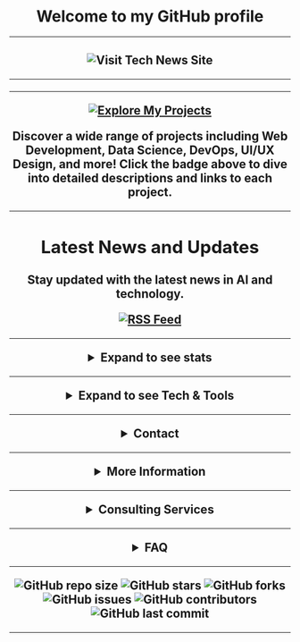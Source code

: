 <h1 align="center">Welcome to my GitHub profile</h1>

---

<h2 align="center"><img src="https://img.shields.io/badge/Visit-Tech%20News%20Site-brightgreen?style=for-the-badge&logo=rss&logoColor=white" alt="Visit Tech News Site"

---

---

---

<p align="center">
  <a href="https://github.com/TMHSDigital/TMHS_Awesome/blob/053facf7fbc2ffe38cf79f5968443743943d2a79/README.md" target="_blank">
    <img src="https://img.shields.io/badge/Explore%20My%20Projects-Click%20Here-2D9CDB?style=for-the-badge&logo=github&logoColor=white" alt="Explore My Projects">
  </a>
</p>

<p align="center">
  Discover a wide range of projects including Web Development, Data Science, DevOps, UI/UX Design, and more! Click the badge above to dive into detailed descriptions and links to each project.
</p>

---

<div align="center">
  <h2>Latest News and Updates</h2>
  <p>Stay updated with the latest news in AI and technology.</p>
  <!-- Replace the below link with your actual RSS feed URL -->
  <a href="https://rss.app/feeds/_PDUGOwm3FPt3FB6y" target="_blank">
    <img src="https://via.placeholder.com/400x200.png?text=Latest+News+and+Updates" alt="RSS Feed">
  </a>
</div>


---

<div align="center">

<details>
  <summary>Expand to see stats</summary>

![GitHub Profile Trophy](https://github-profile-trophy.vercel.app/?username=TMHSDigital&theme=matrix) ![Top Languages](https://github-readme-stats.vercel.app/api/top-langs/?username=TMHSDigital&layout=compact&theme=radical) ![Anurag's GitHub stats](https://github-readme-stats.vercel.app/api?username=TMHSDigital&show_icons=true&theme=transparent)



</div>

---

<div align="center">

<details>
  <summary>Expand to see Tech & Tools</summary>


  
<h2 align="center">Technologies & Tools</h2>



[![Git](https://img.shields.io/badge/-Git-F05032?style=for-the-badge&logo=git&logoColor=white)](https://git-scm.com/)
[![GitHub](https://img.shields.io/badge/-GitHub-181717?style=for-the-badge&logo=github&logoColor=white)](https://github.com/)
[![GitHub Pages](https://img.shields.io/badge/GitHub%20Pages-327FC7?style=for-the-badge&logo=github&logoColor=white)](https://pages.github.com/)
[![VS Code](https://img.shields.io/badge/-VS%20Code-0078D4?style=for-the-badge&logo=visual-studio-code&logoColor=white)](https://code.visualstudio.com/)
[![Visual Studio](https://img.shields.io/badge/-Visual%20Studio-5C2D91?style=for-the-badge&logo=visual-studio&logoColor=white)](https://visualstudio.microsoft.com/)

---

[![Python](https://img.shields.io/badge/Python-3776AB?style=for-the-badge&logo=python&logoColor=white)](https://www.python.org/)
[![Pygame](https://img.shields.io/badge/Pygame-306998?style=for-the-badge&logo=python&logoColor=white)](https://www.pygame.org/)
[![Tkinter](https://img.shields.io/badge/Tkinter-ffcd3c?style=for-the-badge&logo=tkinter&logoColor=white)](https://wiki.python.org/moin/TkInter)
[![Flask](https://img.shields.io/badge/Flask-000000?style=for-the-badge&logo=flask&logoColor=white)](https://flask.palletsprojects.com/)
[![Rust](https://img.shields.io/badge/Rust-000000?style=for-the-badge&logo=rust&logoColor=white)](https://www.rust-lang.org/)
[![HTML](https://img.shields.io/badge/HTML-E34F26?style=for-the-badge&logo=html5&logoColor=white)](https://developer.mozilla.org/en-US/docs/Web/HTML)
[![JavaScript](https://img.shields.io/badge/JavaScript-F7DF1E?style=for-the-badge&logo=javascript&logoColor=black)](https://developer.mozilla.org/en-US/docs/Web/JavaScript)

---

[![CSS](https://img.shields.io/badge/CSS-1572B6?style=for-the-badge&logo=css3&logoColor=white)](https://developer.mozilla.org/en-US/docs/Web/CSS)
[![Java](https://img.shields.io/badge/Java-007396?style=for-the-badge&logo=java&logoColor=white)](https://www.java.com/)
[![Notion](https://img.shields.io/badge/Notion-000000?style=for-the-badge&logo=notion&logoColor=white)](https://www.notion.so/)
[![Docker](https://img.shields.io/badge/-Docker-2496ED?style=for-the-badge&logo=docker&logoColor=white)](https://www.docker.com/)
[![Trello](https://img.shields.io/badge/Trello-0079BF?style=for-the-badge&logo=trello&logoColor=white)](https://trello.com/)
[![Heroku](https://img.shields.io/badge/Heroku-430098?style=for-the-badge&logo=heroku&logoColor=white)](https://www.heroku.com/)
[![React](https://img.shields.io/badge/-React-20232A?style=for-the-badge&logo=react&logoColor=61DAFB)](https://reactjs.org/)
[![Node.js](https://img.shields.io/badge/-Node.js-339933?style=for-the-badge&logo=nodedotjs&logoColor=white)](https://nodejs.org/)

---

[![OpenAI API](https://img.shields.io/badge/OpenAI%20API-412991?style=for-the-badge&logo=openai&logoColor=white)](https://beta.openai.com/)
[![Google API](https://img.shields.io/badge/Google%20API-4285F4?style=for-the-badge&logo=google&logoColor=white)](https://developers.google.com/)
[![aimlapi](https://img.shields.io/badge/aimlapi-3776AB?style=for-the-badge&logo=python&logoColor=white)](https://docs.aimlapi.com/quickstart/supported-sdks)
[![Numverify](https://img.shields.io/badge/Numverify-1A82E2?style=for-the-badge&logo=numverify&logoColor=white)](https://numverify.com/)
[![SearchAPI.io](https://img.shields.io/badge/SearchAPI.io-FF6F61?style=for-the-badge&logo=api&logoColor=white)](https://searchapi.io/)

---

[![Vivid Commerce](https://img.shields.io/badge/Vivid%20Commerce-FFA500?style=for-the-badge&logo=vivid&logoColor=white)](https://vivid-commerce.com/)
[![Hostinger](https://img.shields.io/badge/Hostinger-FF9900?style=for-the-badge&logo=hostinger&logoColor=white)](https://www.hostinger.com/)
[![WordPress](https://img.shields.io/badge/WordPress-21759B?style=for-the-badge&logo=wordpress&logoColor=white)](https://wordpress.org/)
[![Wix](https://img.shields.io/badge/Wix-FAAE42?style=for-the-badge&logo=wix&logoColor=black)](https://www.wix.com/)
[![Shopify](https://img.shields.io/badge/-Shopify-7AB55C?style=for-the-badge&logo=shopify&logoColor=white)](https://www.shopify.com/)
[![CJ Dropshipping](https://img.shields.io/badge/CJ%20Dropshipping-FF6F00?style=for-the-badge&logo=cj%20dropshipping&logoColor=white)](https://cjdropshipping.com/)

---

[![DoorDash](https://img.shields.io/badge/DoorDash-FF3008?style=for-the-badge&logo=doordash&logoColor=white)](https://www.doordash.com/)
[![UberEats](https://img.shields.io/badge/UberEats-5FB709?style=for-the-badge&logo=ubereats&logoColor=white)](https://www.ubereats.com/)
[![Deliverect](https://img.shields.io/badge/Deliverect-00CC88?style=for-the-badge&logo=deliverect&logoColor=white)](https://www.deliverect.com/)
[![Stream Delivery](https://img.shields.io/badge/Stream%20Delivery-1E90FF?style=for-the-badge&logo=stream&logoColor=white)](https://www.streamdelivery.com/)

[![Tevalis](https://img.shields.io/badge/Tevalis-FF6600?style=for-the-badge&logo=tevalis&logoColor=white)](https://www.tevalis.com/)
[![GoTab](https://img.shields.io/badge/GoTab-006400?style=for-the-badge&logo=gotab&logoColor=white)](https://gotab.io/)
[![Micros](https://img.shields.io/badge/Micros-0A66C2?style=for-the-badge&logo=micros&logoColor=white)](https://www.oracle.com/industries/food-beverage/products/micros-systems/)
[![7shifts](https://img.shields.io/badge/7shifts-0073e6?style=for-the-badge&logo=7shifts&logoColor=white)](https://www.7shifts.com/)
[![TripleSeat](https://img.shields.io/badge/TripleSeat-FF6600?style=for-the-badge&logo=tripleseat&logoColor=white)](https://www.tripleseat.com/)

[![ADP](https://img.shields.io/badge/ADP-EE2722?style=for-the-badge&logo=adp&logoColor=white)](https://www.adp.com/)
[![Savant](https://img.shields.io/badge/Savant-1D1F21?style=for-the-badge&logo=savant&logoColor=white)](https://www.savant.com/)

---

  [![LinkedIn](https://img.shields.io/badge/LinkedIn-0077B5?style=for-the-badge&logo=linkedin&logoColor=white)](https://www.linkedin.com/)
  [![Facebook](https://img.shields.io/badge/Facebook-1877F2?style=for-the-badge&logo=facebook&logoColor=white)](https://www.facebook.com/)
  [![Instagram](https://img.shields.io/badge/Instagram-E4405F?style=for-the-badge&logo=instagram&logoColor=white)](https://www.instagram.com/)
  [![TikTok](https://img.shields.io/badge/TikTok-000000?style=for-the-badge&logo=tiktok&logoColor=white)](https://www.tiktok.com/)

  ---

  [![YouTube](https://img.shields.io/badge/YouTube-FF0000?style=for-the-badge&logo=youtube&logoColor=white)](https://www.youtube.com/)
  [![Twitch](https://img.shields.io/badge/Twitch-9146FF?style=for-the-badge&logo=twitch&logoColor=white)](https://www.twitch.tv/)
  [![Kick](https://img.shields.io/badge/Kick-52C832?style=for-the-badge&logo=kick&logoColor=white)](https://kick.com/)
  [![Xbox](https://img.shields.io/badge/Xbox-107C10?style=for-the-badge&logo=xbox&logoColor=white)](https://www.xbox.com/)
  [![Meta](https://img.shields.io/badge/Meta-4267B2?style=for-the-badge&logo=meta&logoColor=white)](https://about.fb.com/news/tag/meta/)

  ---

  [![Adobe](https://img.shields.io/badge/Adobe-FF0000?style=for-the-badge&logo=adobe&logoColor=white)](https://www.adobe.com/)
  [![DaVinci Resolve](https://img.shields.io/badge/DaVinci%20Resolve-FF9900?style=for-the-badge&logo=davinci%20resolve&logoColor=white)](https://www.blackmagicdesign.com/products/davinciresolve/)
  [![CapCut](https://img.shields.io/badge/CapCut-000000?style=for-the-badge&logo=capcut&logoColor=white)](https://www.capcut.com/)
  [![Videoleap](https://img.shields.io/badge/Videoleap-FF0000?style=for-the-badge&logo=videoleap&logoColor=white)](https://www.videoleapapp.com/)
  [![Canva](https://img.shields.io/badge/Canva-00C4CC?style=for-the-badge&logo=canva&logoColor=white)](https://www.canva.com/)

  ---

  [![GSuite](https://img.shields.io/badge/GSuite-4285F4?style=for-the-badge&logo=google&logoColor=white)](https://workspace.google.com/)
  [![Google Drive](https://img.shields.io/badge/Google%20Drive-4285F4?style=for-the-badge&logo=google-drive&logoColor=white)](https://drive.google.com/)
  [![Google Sheets](https://img.shields.io/badge/Google%20Sheets-34A853?style=for-the-badge&logo=google-sheets&logoColor=white)](https://www.google.com/sheets/about/)
  [![Google Forms](https://img.shields.io/badge/Google%20Forms-4285F4?style=for-the-badge&logo=google-forms&logoColor=white)](https://forms.google.com/)
  [![Google Slides](https://img.shields.io/badge/Google%20Slides-F4B400?style=for-the-badge&logo=google-slides&logoColor=white)](https://www.google.com/slides/about/)
  [![Google](https://img.shields.io/badge/Google-4285F4?style=for-the-badge&logo=google&logoColor=white)](https://www.google.com/)
  [![Google Fonts](https://img.shields.io/badge/Google%20Fonts-4285F4?style=for-the-badge&logo=google-fonts&logoColor=white)](https://fonts.google.com/)

  [![Microsoft Office](https://img.shields.io/badge/Microsoft%20Office-D83B01?style=for-the-badge&logo=microsoft-office&logoColor=white)](https://www.office.com/)
  [![OneDrive](https://img.shields.io/badge/OneDrive-0078D4?style=for-the-badge&logo=microsoft-onedrive&logoColor=white)](https://onedrive.live.com/)
  [![Excel](https://img.shields.io/badge/Excel-217346?style=for-the-badge&logo=microsoft-excel&logoColor=white)](https://www.microsoft.com/en-us/microsoft-365/excel)
  [![Word](https://img.shields.io/badge/Word-2B579A?style=for-the-badge&logo=microsoft-word&logoColor=white)](https://www.microsoft.com/en-us/microsoft-365/word)
  [![PowerPoint](https://img.shields.io/badge/PowerPoint-B7472A?style=for-the-badge&logo=microsoft-powerpoint&logoColor=white)](https://www.microsoft.com/en-us/microsoft-365/powerpoint)

</details>

---

<details>
  <summary>Contact</summary>

---

### ___Connect with Me___

---

  ### TM Hospitality Strategies
  [![GitHub](https://img.shields.io/badge/GitHub-100000?style=for-the-badge&logo=github&logoColor=white)](https://github.com/TMHSDigital)
  [![TikTok](https://img.shields.io/badge/TikTok-000000?style=for-the-badge&logo=tiktok&logoColor=white)](https://tiktok.com/@TMHS.Digital)

---

  ### Personal
  [![LinkedIn](https://img.shields.io/badge/LinkedIn-0077B5?style=for-the-badge&logo=linkedin&logoColor=white)](https://linkedin.com/in/thomasmathes1)

---

  ### Content Creation
  [![Instagram](https://img.shields.io/badge/Instagram-E4405F?style=for-the-badge&logo=instagram&logoColor=white)](https://instagram.com/fOuttaMyPaint)
  [![TikTok](https://img.shields.io/badge/TikTok-000000?style=for-the-badge&logo=tiktok&logoColor=white)](https://tiktok.com/@fOuttaMyPaint)
  [![YouTube](https://img.shields.io/badge/YouTube-FF0000?style=for-the-badge&logo=youtube&logoColor=white)](https://www.youtube.com/channel/UCeA22MjbnroVywVLC6z8oug)
  [![Twitch](https://img.shields.io/badge/Twitch-9146FF?style=for-the-badge&logo=twitch&logoColor=white)](https://twitch.tv/fOuttaMyPaint)
  [![X](https://img.shields.io/badge/X-333333?style=for-the-badge&logo=x&logoColor=white)](https://x.com/yourusername)

</details>

---

<details>
  <summary>More Information</summary>

---
    
  <p>Coming Soon!</p>
</details>

---

<details>
  <summary>Consulting Services</summary>

---

  ## __Our Services Include__

  ###### Contact for info


---

  ## Why Choose Us?

###### Reach out and see!

  ## _Contact Us_

###### LinkedIn: 

###### TMHS

___https://www.linkedin.com/company/tm-hospitality-strategies/?viewAsMember=true___

---

###### Personal

  [![LinkedIn Badge - Dark](https://github.com/TMHSDigital/TMHSDigital/blob/main/assets/pngs/LinkedinpersonalpublicprofilebadgeDARK.png)](https://www.linkedin.com/in/thomasmathes1)
</details>

---

<details>
  <summary>FAQ</summary>

---
    
  <p>Coming Soon!</p>
</details>


---

<p align="center">
  <img alt="GitHub repo size" src="https://img.shields.io/github/repo-size/TMHSDigital/TMHSDigital?style=for-the-badge">
  <img alt="GitHub stars" src="https://img.shields.io/github/stars/TMHSDigital/TMHSDigital?style=for-the-badge">
  <img alt="GitHub forks" src="https://img.shields.io/github/forks/TMHSDigital/TMHSDigital?style=for-the-badge">
  <img alt="GitHub issues" src="https://img.shields.io/github/issues/TMHSDigital/TMHSDigital?style=for-the-badge">
  <img alt="GitHub contributors" src="https://img.shields.io/github/contributors/TMHSDigital/TMHSDigital?style=for-the-badge">
  <img alt="GitHub last commit" src="https://img.shields.io/github/last-commit/TMHSDigital/TMHSDigital?style=for-the-badge">
</p>

---

